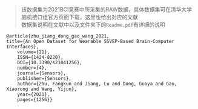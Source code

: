 >该数据集为2021BCI竞赛中所采集的RAW数据，具体数据集可在清华大学脑机接口组官方页面下载，这里也给出对应的文献  
>数据集说明在文献中以及文件夹下的`Readme.pdf`有详细的说明


 ```
 @article{zhu_jiang_dong_gao_wang_2021, 
 title={An Open Dataset for Wearable SSVEP-Based Brain-Computer Interfaces}, 
     volume={21}, 
     ISSN={1424-8220}, 
     DOI={10.3390/s21041256}, 
     number={4}, 
     journal={Sensors}, 
     publisher={Sensors}, 
     author={Zhu, Fangkun and Jiang, Lu and Dong, Guoya and Gao, Xiaorong and Wang, Yijun}, 
     year={2021}, 
     pages={1256}}
```
